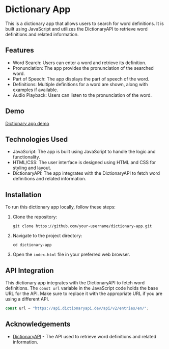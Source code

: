 # Dictionary App

This is a dictionary app that allows users to search for word definitions. It is built using JavaScript and utilizes the DictionaryAPI to retrieve word definitions and related information.

## Features

- Word Search: Users can enter a word and retrieve its definition.
- Pronunciation: The app provides the pronunciation of the searched word.
- Part of Speech: The app displays the part of speech of the word.
- Definitions: Multiple definitions for a word are shown, along with examples if available.
- Audio Playback: Users can listen to the pronunciation of the word.

## Demo

[Dictionary app demo](https://github.com/sanjeevani-25/dictionary-app/assets/96921605/136350f1-bcf7-4e43-9f64-487dbc156f09)

## Technologies Used

- JavaScript: The app is built using JavaScript to handle the logic and functionality.
- HTML/CSS: The user interface is designed using HTML and CSS for styling and layout.
- DictionaryAPI: The app integrates with the DictionaryAPI to fetch word definitions and related information.

## Installation

To run this dictionary app locally, follow these steps:

1. Clone the repository:

   ```
   git clone https://github.com/your-username/dictionary-app.git
   ```

2. Navigate to the project directory:

   ```
   cd dictionary-app
   ```

3. Open the `index.html` file in your preferred web browser.

## API Integration

This dictionary app integrates with the DictionaryAPI to fetch word definitions. The `const url` variable in the JavaScript code holds the base URL for the API. Make sure to replace it with the appropriate URL if you are using a different API.

```javascript
const url = "https://api.dictionaryapi.dev/api/v2/entries/en/";
```
## Acknowledgements

- [DictionaryAPI](https://dictionaryapi.dev/) - The API used to retrieve word definitions and related information.

